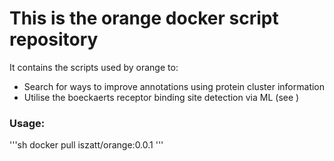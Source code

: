 # This is the orange docker script repository
It contains the scripts used by orange to:
* Search for ways to improve annotations using protein cluster information
* Utilise the boeckaerts receptor binding site detection via ML (see <LINK>)

### Usage:
'''sh
docker pull iszatt/orange:0.0.1
'''

